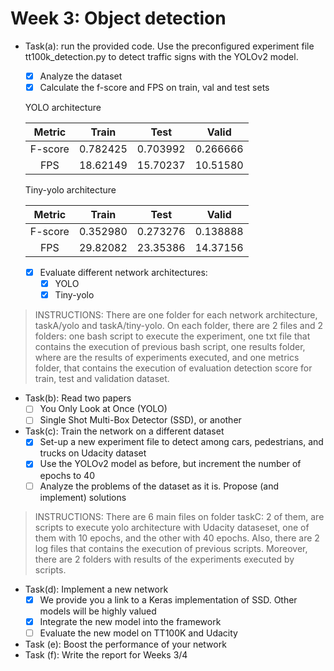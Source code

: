 # Week 3: Object detection
- Task(a): run the provided code. Use the preconfigured experiment file tt100k_detection.py to detect traffic signs with the YOLOv2 model.
  * [x] Analyze the dataset
  * [x] Calculate the f-score and FPS on train, val and test sets

  YOLO architecture
  
   |Metric                 | Train         | Test      | Valid    |
   |:------------:         |:-------------:| :-----:   |:---:     |
   |  F-score              | 0.782425      | 0.703992  |0.266666  |
   |  FPS                  | 18.62149      | 15.70237  |10.51580  |
  
  Tiny-yolo architecture
  
   |Metric                 | Train         | Test      | Valid    |
   |:------------:         |:-------------:| :-----:   |:---:     |
   |  F-score              | 0.352980      | 0.273276  |0.138888  |
   |  FPS                  | 29.82082      | 23.35386  |14.37156  |
  
  * [x] Evaluate different network architectures:
    * [x] YOLO
    * [x] Tiny-yolo
> INSTRUCTIONS: There are one folder for each network architecture, taskA/yolo and taskA/tiny-yolo. On each folder, there are 2 files and 2 folders: one bash script to execute the experiment, one txt file that contains the execution of previous bash script, one results folder, where are the results of experiments executed, and one metrics folder, that contains the execution of evaluation detection score for train, test and validation dataset. 
    
- Task(b): Read two papers 
  * [ ] You Only Look at Once (YOLO)
  * [ ] Single Shot Multi-Box Detector (SSD), or another
- Task(c): Train the network on a different dataset 
  * [x] Set-up a new experiment file to detect among cars, pedestrians, and trucks on Udacity dataset
  * [x] Use the YOLOv2 model as before, but increment the number of epochs to 40
  * [ ] Analyze the problems of the dataset as it is. Propose (and implement) solutions
> INSTRUCTIONS: There are 6 main files on folder taskC: 2 of them, are scripts to execute yolo architecture with Udacity dataseset, one of them with 10 epochs, and the other with 40 epochs. Also, there are 2 log files that contains the execution of previous scripts. Moreover, there are 2 folders with results of the experiments executed by scripts.  
  
- Task(d): Implement a new network
  * [x] We provide you a link to a Keras implementation of SSD. Other models will be highly valued
  * [x] Integrate the new model into the framework
  * [ ] Evaluate the new model on TT100K and Udacity
- Task (e): Boost the performance of your network
- Task (f): Write the report for Weeks 3/4
